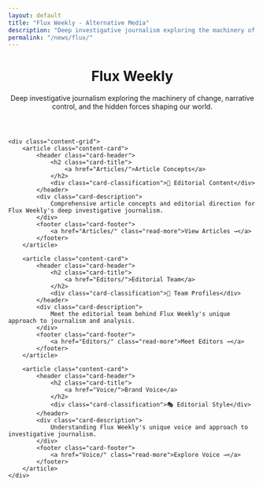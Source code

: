 ```yaml
---
layout: default
title: "Flux Weekly - Alternative Media"
description: "Deep investigative journalism exploring the machinery of change and narrative control"
permalink: "/news/flux/"
---
```


<link rel="stylesheet" href="{{ '/assets/css/index-pages.css' | relative_url }}">

<div class="index-page">
    <header class="page-header">
        <h1>Flux Weekly</h1>
        <p class="page-description">Deep investigative journalism exploring the machinery of change, narrative control, and the hidden forces shaping our world.</p>
    </header>

    <div class="content-grid">
        <article class="content-card">
            <header class="card-header">
                <h2 class="card-title">
                    <a href="Articles/">Article Concepts</a>
                </h2>
                <div class="card-classification">📝 Editorial Content</div>
            </header>
            <div class="card-description">
                Comprehensive article concepts and editorial direction for Flux Weekly's deep investigative journalism.
            </div>
            <footer class="card-footer">
                <a href="Articles/" class="read-more">View Articles →</a>
            </footer>
        </article>

        <article class="content-card">
            <header class="card-header">
                <h2 class="card-title">
                    <a href="Editors/">Editorial Team</a>
                </h2>
                <div class="card-classification">👥 Team Profiles</div>
            </header>
            <div class="card-description">
                Meet the editorial team behind Flux Weekly's unique approach to journalism and analysis.
            </div>
            <footer class="card-footer">
                <a href="Editors/" class="read-more">Meet Editors →</a>
            </footer>
        </article>

        <article class="content-card">
            <header class="card-header">
                <h2 class="card-title">
                    <a href="Voice/">Brand Voice</a>
                </h2>
                <div class="card-classification">🎭 Editorial Style</div>
            </header>
            <div class="card-description">
                Understanding Flux Weekly's unique voice and approach to investigative journalism.
            </div>
            <footer class="card-footer">
                <a href="Voice/" class="read-more">Explore Voice →</a>
            </footer>
        </article>
    </div>
</div>
